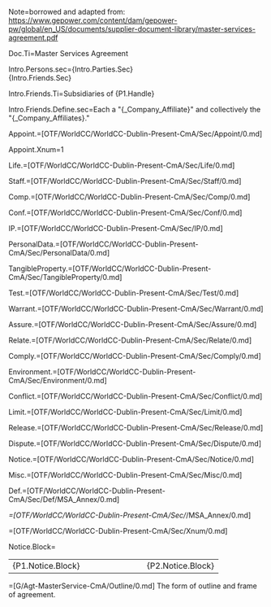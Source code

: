 Note=borrowed and adapted from:  <a href="https://www.gepower.com/content/dam/gepower-pw/global/en_US/documents/supplier-document-library/master-services-agreement.pdf">https://www.gepower.com/content/dam/gepower-pw/global/en_US/documents/supplier-document-library/master-services-agreement.pdf</a>

Doc.Ti=Master Services Agreement

Intro.Persons.sec={Intro.Parties.Sec}<br>{Intro.Friends.Sec}

Intro.Friends.Ti=Subsidiaries of {P1.Handle}

Intro.Friends.Define.sec=Each a "{_Company_Affiliate}" and collectively the "{_Company_Affiliates}."

Appoint.=[OTF/WorldCC/WorldCC-Dublin-Present-CmA/Sec/Appoint/0.md]

Appoint.Xnum=1

Life.=[OTF/WorldCC/WorldCC-Dublin-Present-CmA/Sec/Life/0.md]

Staff.=[OTF/WorldCC/WorldCC-Dublin-Present-CmA/Sec/Staff/0.md]

Comp.=[OTF/WorldCC/WorldCC-Dublin-Present-CmA/Sec/Comp/0.md]

Conf.=[OTF/WorldCC/WorldCC-Dublin-Present-CmA/Sec/Conf/0.md]

IP.=[OTF/WorldCC/WorldCC-Dublin-Present-CmA/Sec/IP/0.md]

PersonalData.=[OTF/WorldCC/WorldCC-Dublin-Present-CmA/Sec/PersonalData/0.md]

TangibleProperty.=[OTF/WorldCC/WorldCC-Dublin-Present-CmA/Sec/TangibleProperty/0.md]

Test.=[OTF/WorldCC/WorldCC-Dublin-Present-CmA/Sec/Test/0.md]

Warrant.=[OTF/WorldCC/WorldCC-Dublin-Present-CmA/Sec/Warrant/0.md]

Assure.=[OTF/WorldCC/WorldCC-Dublin-Present-CmA/Sec/Assure/0.md]

Relate.=[OTF/WorldCC/WorldCC-Dublin-Present-CmA/Sec/Relate/0.md]

Comply.=[OTF/WorldCC/WorldCC-Dublin-Present-CmA/Sec/Comply/0.md]

Environment.=[OTF/WorldCC/WorldCC-Dublin-Present-CmA/Sec/Environment/0.md]

Conflict.=[OTF/WorldCC/WorldCC-Dublin-Present-CmA/Sec/Conflict/0.md]

Limit.=[OTF/WorldCC/WorldCC-Dublin-Present-CmA/Sec/Limit/0.md]

Release.=[OTF/WorldCC/WorldCC-Dublin-Present-CmA/Sec/Release/0.md]

Dispute.=[OTF/WorldCC/WorldCC-Dublin-Present-CmA/Sec/Dispute/0.md]

Notice.=[OTF/WorldCC/WorldCC-Dublin-Present-CmA/Sec/Notice/0.md]

Misc.=[OTF/WorldCC/WorldCC-Dublin-Present-CmA/Sec/Misc/0.md]

Def.=[OTF/WorldCC/WorldCC-Dublin-Present-CmA/Sec/Def/MSA_Annex/0.md]

_=[OTF/WorldCC/WorldCC-Dublin-Present-CmA/Sec/_/MSA_Annex/0.md]

=[OTF/WorldCC/WorldCC-Dublin-Present-CmA/Sec/Xnum/0.md]

Notice.Block=<table><tbody><tr><td>{P1.Notice.Block}</td><td width="100"></td><td>{P2.Notice.Block}</td> </tr></tbody></table>

=[G/Agt-MasterService-CmA/Outline/0.md]  The form of outline and frame of agreement.